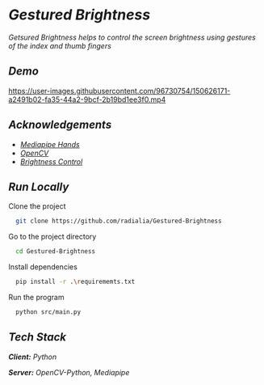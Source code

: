 
# _Gestured Brightness_

_Getsured Brightness helps to control the screen brightness using gestures of the index and thumb fingers_




## _Demo_

https://user-images.githubusercontent.com/96730754/150626171-a2491b02-fa35-44a2-9bcf-2b19bd1ee3f0.mp4




## _Acknowledgements_

 - _[Mediapipe Hands](https://google.github.io/mediapipe/solutions/hands.html)_
 - _[OpenCV](https://opencv.org/)_
 - _[Brightness Control](https://pypi.org/project/screen-brightness-control/)_




## _Run Locally_

Clone the project

```bash
  git clone https://github.com/radialia/Gestured-Brightness
```

Go to the project directory

```bash
  cd Gestured-Brightness
```

Install dependencies

```bash
  pip install -r .\requirememts.txt
```

Run the program

```bash
  python src/main.py
```



## _Tech Stack_

_**Client:** Python_

_**Server:** OpenCV-Python, Mediapipe_

